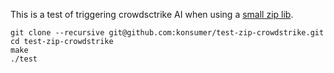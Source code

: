 This is a test of triggering crowdsctrike AI when using a [small zip lib](https://github.com/kuba--/zip).

```
git clone --recursive git@github.com:konsumer/test-zip-crowdstrike.git
cd test-zip-crowdstrike
make
./test
```
